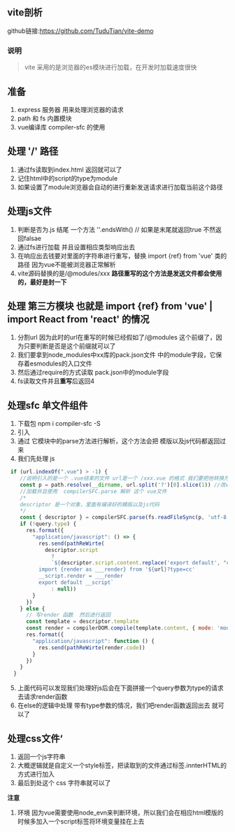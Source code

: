 
## vite剖析
github链接:https://github.com/TuduTian/vite-demo

### 说明
> vite 采用的是浏览器的es模块进行加载，在开发时加载速度很快



## 准备
1. express 服务器 用来处理浏览器的请求
2. path 和 fs 内置模块
3. vue编译库 compiler-sfc 的使用
## 处理 '/' 路径 
1. 通过fs读取到index.html 返回就可以了
2. 记住html中的script的type为module
3. 如果设置了module浏览器会自动的进行重新发送请求进行加载当前这个路径

## 处理js文件
1. 判断是否为.js 结尾  一个方法 ''.endsWith() // 如果是末尾就返回true 不然返回falsae
2. 通过fs进行加载 并且设置相应类型响应出去
3. 在响应出去钱要对里面的字符串进行重写，替换 import {ref} from 'vue' 类的路径 因为vue不能被浏览器正常解析
4. vite源码替换的是/@modules/xxx **路径重写的这个方法是发送文件都会使用的，最好是封一下**


## 处理 第三方模块 也就是 import {ref} from 'vue'  | import React from 'react' 的情况
1. 分割url 因为此时的url在重写的时候已经假如了/@modules 这个前缀了，因为只要判断是否是这个前缀就可以了
2. 我们要拿到node_modules中xx库的pack.json文件 中的module字段，它保存着esmodules的入口文件
3. 然后通过require的方式读取 pack.json中的module字段
4. fs读取文件并且**重写**后返回4

## 处理sfc 单文件组件
1. 下载包  npm i compiler-sfc -S
2. 引入
3. 通过 它模块中的parse方法进行解析，这个方法会把 模版以及js代码都返回过来
4. 我们先处理 js 
```js
 if (url.indexOf(".vue") > -1) {
    //说明引入的是一个 .vue结束的文件 url是一个 /xxx.vue 的格式 我们要把他转换为 xxx.vue
    const p = path.resolve(__dirname, url.split('?')[0].slice(1)) //改vue文件的绝对路径
    //加载并且使用  compilerSFC.parse 解析 这个 vue文件
    /* 
    descriptor 是一个对象，里面有编译好的模版以及js代码
    */
    const { descriptor } = compilerSFC.parse(fs.readFileSync(p, 'utf-8'));
    if (!query.type) {
      res.format({
        "application/javascript": () => {
          res.send(pathReWirte(
            descriptor.script
              ?
              `${descriptor.script.content.replace('export default', "const __script =")}
          import {render as ___render} from '${url}?type=cc'
          __script.render = ___render
          export default __script`
              : null))
        }
      })
    } else {
      // 写render 函数  然后进行返回
      const template = descriptor.template
      const render = compilerDOM.compile(template.content, { mode: 'module' })
      res.format({
        "application/javascript": function () {
          res.send(pathReWirte(render.code))
        }
      })
    }
  }
```
5. 上面代码可以发现我们处理好js后会在下面拼接一个query参数为type的请求 去请求render函数
6. 在else的逻辑中处理 带有type参数的情况，我们吧render函数返回出去 就可以了

## 处理css文件‘
1. 返回一个js字符串
2. 大概逻辑就是自定义一个style标签，把读取到的文件通过标签.innterHTML的方式进行加入
3. 最后到处这个 css 字符串就可以了


**注意**
1. 环境 因为vue需要使用node_evn来判断环境，所以我们会在相应html模版的时候多加入一个script标签将环境变量挂在上去
